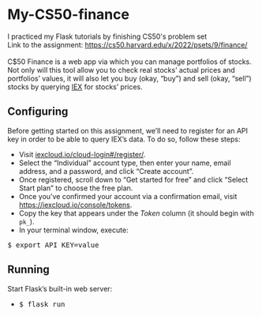 # My-CS50-finance

I practiced my Flask tutorials by finishing CS50's problem set<br>
Link to the assignment: https://cs50.harvard.edu/x/2022/psets/9/finance/
<br><br>
C$50 Finance is a web app via which you can manage portfolios of stocks. Not only will this tool allow you to check real stocks’ actual prices and portfolios’ values, it will also let you buy (okay, “buy”) and sell (okay, “sell”) stocks by querying 
[IEX](https://exchange.iex.io/products/market-data-connectivity/) 
for stocks’ prices.

## Configuring
Before getting started on this assignment, we’ll need to register for an API key in order to be able to query IEX’s data. To do so, follow these steps:
- Visit [iexcloud.io/cloud-login#/register/](https://iexcloud.io/cloud-login#/register/).
- Select the “Individual” account type, then enter your name, email address, and a password, and click “Create account”.
- Once registered, scroll down to “Get started for free” and click “Select Start plan” to choose the free plan.
- Once you’ve confirmed your account via a confirmation email, visit https://iexcloud.io/console/tokens.
- Copy the key that appears under the <i>Token</i> column (it should begin with <code>pk_</code>).
- In your terminal window, execute:
<pre>$ export API_KEY=value</pre>

## Running
Start Flask’s built-in web server:
- <pre>$ flask run</pre>
